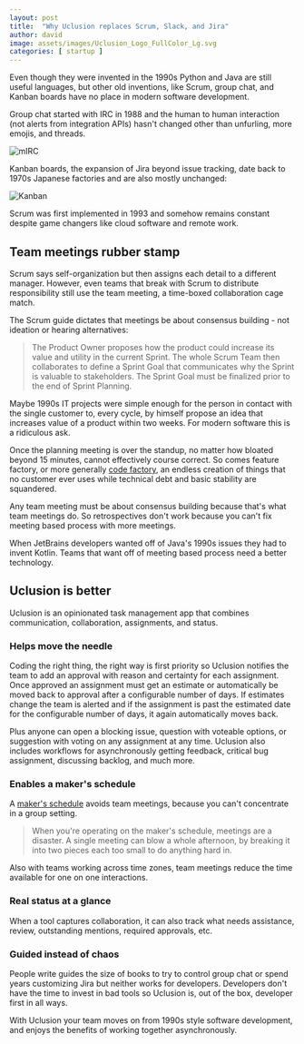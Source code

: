 ```yaml
---
layout: post
title:  "Why Uclusion replaces Scrum, Slack, and Jira"
author: david
image: assets/images/Uclusion_Logo_FullColor_Lg.svg
categories: [ startup ]
---
```

Even though they were invented in the 1990s Python and Java are still useful languages, but other old inventions, like 
Scrum, group chat, and Kanban boards have no place in modern software development.

Group chat started with IRC in 1988 and the human to human interaction (not alerts from integration APIs) 
hasn't changed other than unfurling, more emojis, and threads. 

<img src="{{ site.baseurl }}/assets/images/mirc.jpg" alt="mIRC" />

Kanban boards, the expansion of Jira beyond issue tracking, date back to 1970s Japanese factories and are 
also mostly unchanged:

<img src="{{ site.baseurl }}/assets/images/kalaban-767x500.jpg" style="max-width: 40rem" alt="Kanban" />

Scrum was first implemented in 1993 and somehow remains constant despite game changers like cloud software and remote 
work.

## Team meetings rubber stamp
Scrum says self-organization but then assigns each detail to a different manager. However, even teams that break with 
Scrum to distribute responsibility still use the team meeting, a time-boxed collaboration cage match. 

The Scrum guide dictates that meetings be about consensus building - not ideation or hearing alternatives:

>The Product Owner proposes how the product could increase its value and utility in the current Sprint. The whole Scrum Team then collaborates to define a Sprint Goal that communicates why the Sprint is valuable to stakeholders. The Sprint Goal must be finalized prior to the end of Sprint Planning.

Maybe 1990s IT projects were simple enough for the person in contact with the single customer to, every cycle, by 
himself propose an idea that increases value of a product within two weeks. For modern software this is a ridiculous 
ask.

Once the planning meeting is over the standup, no matter how bloated beyond 15 minutes, cannot effectively course
correct. So comes feature factory, or more generally [code factory]({{site.baseurl}}/startup/2021/08/16/code-factory.html),
an endless creation of things that no customer ever uses while technical debt and basic stability are squandered.

Any team meeting must be about consensus building because that's what team meetings do. So 
retrospectives don't work because you can't fix meeting based process with more meetings. 

When JetBrains developers wanted off of Java's 1990s issues they had to invent Kotlin. Teams that want off of meeting
based process need a better technology.

## Uclusion is better
Uclusion is an opinionated task management app that combines communication, collaboration, assignments, and status.

### Helps move the needle
Coding the right thing, the right way is first priority so Uclusion notifies the team to add an approval with reason 
and certainty for each assignment. Once approved an assignment must get an estimate or automatically be moved back
to approval after a configurable number of days. If estimates change the team is alerted and if the assignment is past 
the estimated date for the configurable number of days, it again automatically moves back.

Plus anyone can open a blocking issue, question with voteable options, or suggestion with voting on any assignment at 
any time. Uclusion also includes workflows for asynchronously getting feedback, critical bug assignment, discussing 
backlog, and much more.

### Enables a maker's schedule
A [maker's schedule](https://www.paulgraham.com/makersschedule.html) avoids team meetings, because you can't concentrate in a group setting.

>When you're operating on the maker's schedule, meetings are a disaster. A single meeting can blow a whole afternoon, by breaking it into two pieces each too small to do anything hard in.

Also with teams working across time zones, team meetings reduce the time available for one on one interactions.

### Real status at a glance
When a tool captures collaboration, it can also track what needs assistance, review, outstanding mentions, 
required approvals, etc.

### Guided instead of chaos
People write guides the size of books to try to control group chat or spend years customizing Jira but neither works
for developers. Developers don't have the time to invest in bad tools so Uclusion is, out of the box,
developer first in all ways.

With Uclusion your team moves on from 1990s style software development, and enjoys the benefits of working
together asynchronously.






